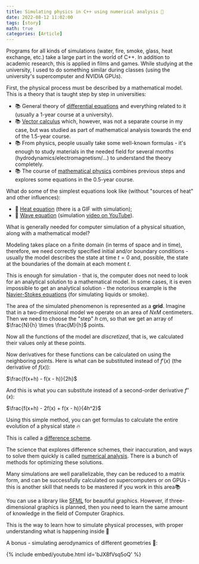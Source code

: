 ```yaml
---
title: Simulating physics in C++ using numerical analysis 🌊
date: 2022-08-12 11:02:00
tags: [story]
math: true
categories: [Article]
---
```


Programs for all kinds of simulations (water, fire, smoke, glass, heat exchange, etc.)
take a large part in the world of C++. In addition to academic research, this is applied in films and games.
While studying at the university, I used to do something similar during classes (using the university's supercomputer and NVIDIA GPUs).

First, the physical process must be described by a mathematical model. This is a theory that is taught step by step in universities:
- 📚 General theory of [differential equations](https://en.wikipedia.org/wiki/Differential_equation) and everything related to it (usually a 1-year course at a university).
- 📚 [Vector calculus](https://en.wikipedia.org/wiki/Vector_calculus) which, however,
was not a separate course in my case, but was studied as part of mathematical analysis towards the end of the 1.5-year course.
- 📚 From physics, people usually take some well-known formulas - it's enough to study materials in the needed field for several months (hydrodynamics/electromagnetism/...)
to understand the theory completely.
- 📚 The course of [mathematical physics](https://en.wikipedia.org/wiki/Mathematical_physics) combines previous steps and explores some equations in the 0.5-year course.

What do some of the simplest equations look like (without "sources of heat" and other influences):
- 🔬 [Heat equation](https://en.wikipedia.org/wiki/Heat_equation) (there is a GIF with simulation);
- 🔬 [Wave equation](https://en.wikipedia.org/wiki/Wave_equation) (simulation [video on YouTube](https://www.youtube.com/watch?v=wlT_PHF1zng)).

What is generally needed for computer simulation of a physical situation, along with a mathematical model?

Modeling takes place on a finite domain (in terms of space and in time), therefore,
we need correctly specified initial and/or boundary conditions - usually the model describes the state at time $t = 0$ and,
possible, the state at the boundaries of the domain at each moment $t$.

This is enough for simulation - that is, the computer does not need to look for an analytical solution to a mathematical model.
In some cases, it is even impossible to get an analytical solution - the notorious example is
the [Navier-Stokes equations](https://en.wikipedia.org/wiki/Navier–Stokes_existence_and_smoothness) (for simulating liquids or smoke).

The area of the simulated phenomenon is represented as a **grid**.
Imagine that in a two-dimensional model we operate on an area of $NxM$ centimeters.
Then we need to choose the "step" $h$ cm, so that we get an array of $\frac{N}{h} \times \frac{M}{h}$ points.

Now all the functions of the model are *discretized*, that is, we calculated their values only at these points.

Now derivatives for these functions can be calculated on using the neighboring points.
Here is what can be substituted instead of $f'(x)$ (the derivative of $f(x)$):

$\frac{f(x+h) - f(x - h)}{2h}$

And this is what you can substitute instead of a second-order derivative $f''(x)$:

$\frac{f(x+h) - 2f(x) + f(x - h)}{4h^2}$

Using this simple method, you can get formulas to calculate the entire evolution of a physical state 🔥

This is called a [difference scheme](https://encyclopediaofmath.org/wiki/Difference_scheme).

The science that explores difference schemes, their inaccuration, and ways to solve them quickly is called
[numerical analysis](https://en.wikipedia.org/wiki/Numerical_analysis). There is a bunch of methods for optimizing these solutions.

Many simulations are well parallelizable,
they can be reduced to a matrix form,
and can be successfully calculated on supercomputers or on GPUs - this is another skill that needs to be mastered
if you work in this area📚

You can use a library like [SFML](https://www.sfml-dev.org/) for beautiful graphics.
However, if three-dimensional graphics is planned, then you need to learn the same amount of knowledge in the field of Computer Graphics.

This is the way to learn how to simulate physical processes, with proper understanding what is happening inside 🙂

A bonus - simulating aerodynamics of different geometries 🎥:

{% include embed/youtube.html id='bJX8fVsq5oQ' %}
